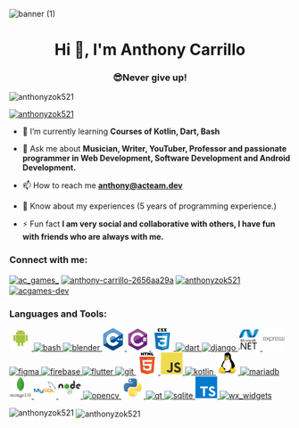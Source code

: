 
![banner (1)](https://github.com/user-attachments/assets/10e24382-e1a2-4535-b845-864f458ffd68)

<h1 align="center">Hi 👋, I'm Anthony Carrillo</h1>
<h3 align="center">😎Never give up!</h3>

<p align="left"> <img src="https://komarev.com/ghpvc/?username=anthonyzok521&label=Profile%20views&color=0e75b6&style=flat" alt="anthonyzok521" /> </p>

<p align="left"> <a href="https://github.com/ryo-ma/github-profile-trophy"><img src="https://github-profile-trophy.vercel.app/?username=anthonyzok521" alt="anthonyzok521" /></a> </p>

- 🌱 I’m currently learning **Courses of Kotlin, Dart, Bash**

- 💬 Ask me about **Musician, Writer, YouTuber, Professor and passionate programmer in Web Development, Software Development and Android Development.**

- 📫 How to reach me **anthony@acteam.dev**

- 📄 Know about my experiences (5 years of programming experience.)

- ⚡ Fun fact **I am very social and collaborative with others, I have fun with friends who are always with me.**

<h3 align="left">Connect with me:</h3>
<p align="left">
<a href="https://twitter.com/ac_games_" target="blank"><img align="center" src="https://raw.githubusercontent.com/rahuldkjain/github-profile-readme-generator/master/src/images/icons/Social/twitter.svg" alt="ac_games_" height="30" width="40" /></a>
<a href="https://linkedin.com/in/anthony-carrillo-2656aa29a" target="blank"><img align="center" src="https://raw.githubusercontent.com/rahuldkjain/github-profile-readme-generator/master/src/images/icons/Social/linked-in-alt.svg" alt="anthony-carrillo-2656aa29a" height="30" width="40" /></a>
<a href="https://codesandbox.com/anthonyzok521" target="blank"><img align="center" src="https://raw.githubusercontent.com/rahuldkjain/github-profile-readme-generator/master/src/images/icons/Social/codesandbox.svg" alt="anthonyzok521" height="30" width="40" /></a>
<a href="https://www.youtube.com/c/acgames-dev" target="blank"><img align="center" src="https://raw.githubusercontent.com/rahuldkjain/github-profile-readme-generator/master/src/images/icons/Social/youtube.svg" alt="acgames-dev" height="30" width="40" /></a>
</p>

<h3 align="left">Languages and Tools:</h3>
<p align="left"> <a href="https://developer.android.com" target="_blank" rel="noreferrer"> <img src="https://raw.githubusercontent.com/devicons/devicon/master/icons/android/android-original-wordmark.svg" alt="android" width="40" height="40"/> </a> <a href="https://www.gnu.org/software/bash/" target="_blank" rel="noreferrer"> <img src="https://www.vectorlogo.zone/logos/gnu_bash/gnu_bash-icon.svg" alt="bash" width="40" height="40"/> </a> <a href="https://www.blender.org/" target="_blank" rel="noreferrer"> <img src="https://download.blender.org/branding/community/blender_community_badge_white.svg" alt="blender" width="40" height="40"/> </a> <a href="https://www.w3schools.com/cpp/" target="_blank" rel="noreferrer"> <img src="https://raw.githubusercontent.com/devicons/devicon/master/icons/cplusplus/cplusplus-original.svg" alt="cplusplus" width="40" height="40"/> </a> <a href="https://www.w3schools.com/cs/" target="_blank" rel="noreferrer"> <img src="https://raw.githubusercontent.com/devicons/devicon/master/icons/csharp/csharp-original.svg" alt="csharp" width="40" height="40"/> </a> <a href="https://www.w3schools.com/css/" target="_blank" rel="noreferrer"> <img src="https://raw.githubusercontent.com/devicons/devicon/master/icons/css3/css3-original-wordmark.svg" alt="css3" width="40" height="40"/> </a> <a href="https://dart.dev" target="_blank" rel="noreferrer"> <img src="https://www.vectorlogo.zone/logos/dartlang/dartlang-icon.svg" alt="dart" width="40" height="40"/> </a> <a href="https://www.djangoproject.com/" target="_blank" rel="noreferrer"> <img src="https://cdn.worldvectorlogo.com/logos/django.svg" alt="django" width="40" height="40"/> </a> <a href="https://dotnet.microsoft.com/" target="_blank" rel="noreferrer"> <img src="https://raw.githubusercontent.com/devicons/devicon/master/icons/dot-net/dot-net-original-wordmark.svg" alt="dotnet" width="40" height="40"/> </a> <a href="https://expressjs.com" target="_blank" rel="noreferrer"> <img src="https://raw.githubusercontent.com/devicons/devicon/master/icons/express/express-original-wordmark.svg" alt="express" width="40" height="40"/> </a> <a href="https://www.figma.com/" target="_blank" rel="noreferrer"> <img src="https://www.vectorlogo.zone/logos/figma/figma-icon.svg" alt="figma" width="40" height="40"/> </a> <a href="https://firebase.google.com/" target="_blank" rel="noreferrer"> <img src="https://www.vectorlogo.zone/logos/firebase/firebase-icon.svg" alt="firebase" width="40" height="40"/> </a> <a href="https://flutter.dev" target="_blank" rel="noreferrer"> <img src="https://www.vectorlogo.zone/logos/flutterio/flutterio-icon.svg" alt="flutter" width="40" height="40"/> </a> <a href="https://git-scm.com/" target="_blank" rel="noreferrer"> <img src="https://www.vectorlogo.zone/logos/git-scm/git-scm-icon.svg" alt="git" width="40" height="40"/> </a> <a href="https://www.w3.org/html/" target="_blank" rel="noreferrer"> <img src="https://raw.githubusercontent.com/devicons/devicon/master/icons/html5/html5-original-wordmark.svg" alt="html5" width="40" height="40"/> </a> <a href="https://developer.mozilla.org/en-US/docs/Web/JavaScript" target="_blank" rel="noreferrer"> <img src="https://raw.githubusercontent.com/devicons/devicon/master/icons/javascript/javascript-original.svg" alt="javascript" width="40" height="40"/> </a> <a href="https://kotlinlang.org" target="_blank" rel="noreferrer"> <img src="https://www.vectorlogo.zone/logos/kotlinlang/kotlinlang-icon.svg" alt="kotlin" width="40" height="40"/> </a> <a href="https://www.linux.org/" target="_blank" rel="noreferrer"> <img src="https://raw.githubusercontent.com/devicons/devicon/master/icons/linux/linux-original.svg" alt="linux" width="40" height="40"/> </a> <a href="https://mariadb.org/" target="_blank" rel="noreferrer"> <img src="https://www.vectorlogo.zone/logos/mariadb/mariadb-icon.svg" alt="mariadb" width="40" height="40"/> </a> <a href="https://www.mongodb.com/" target="_blank" rel="noreferrer"> <img src="https://raw.githubusercontent.com/devicons/devicon/master/icons/mongodb/mongodb-original-wordmark.svg" alt="mongodb" width="40" height="40"/> </a> <a href="https://www.mysql.com/" target="_blank" rel="noreferrer"> <img src="https://raw.githubusercontent.com/devicons/devicon/master/icons/mysql/mysql-original-wordmark.svg" alt="mysql" width="40" height="40"/> </a> <a href="https://nodejs.org" target="_blank" rel="noreferrer"> <img src="https://raw.githubusercontent.com/devicons/devicon/master/icons/nodejs/nodejs-original-wordmark.svg" alt="nodejs" width="40" height="40"/> </a> <a href="https://opencv.org/" target="_blank" rel="noreferrer"> <img src="https://www.vectorlogo.zone/logos/opencv/opencv-icon.svg" alt="opencv" width="40" height="40"/> </a> <a href="https://www.python.org" target="_blank" rel="noreferrer"> <img src="https://raw.githubusercontent.com/devicons/devicon/master/icons/python/python-original.svg" alt="python" width="40" height="40"/> </a> <a href="https://www.qt.io/" target="_blank" rel="noreferrer"> <img src="https://upload.wikimedia.org/wikipedia/commons/0/0b/Qt_logo_2016.svg" alt="qt" width="40" height="40"/> </a> <a href="https://www.sqlite.org/" target="_blank" rel="noreferrer"> <img src="https://www.vectorlogo.zone/logos/sqlite/sqlite-icon.svg" alt="sqlite" width="40" height="40"/> </a> <a href="https://www.typescriptlang.org/" target="_blank" rel="noreferrer"> <img src="https://raw.githubusercontent.com/devicons/devicon/master/icons/typescript/typescript-original.svg" alt="typescript" width="40" height="40"/> </a> <a href="https://www.wxwidgets.org/" target="_blank" rel="noreferrer"> <img src="https://upload.wikimedia.org/wikipedia/commons/b/bb/WxWidgets.svg" alt="wx_widgets" width="40" height="40"/> </a> </p>

<p><img align="left" src="https://github-readme-stats.vercel.app/api/top-langs?username=anthonyzok521&show_icons=true&locale=en&layout=compact" alt="anthonyzok521" /></p>

<p>&nbsp;<img align="center" src="https://github-readme-stats.vercel.app/api?username=anthonyzok521&show_icons=true&locale=en" alt="anthonyzok521" /></p>


<!--English version--
<sup>English-Inglés</sup> 
<h1 align="center">Hello World!!!</h1>
-My name is Anthony Carrillo and I represent my small company AC GAMES. I am a developer of video games and programs, with the goal of creating for mobile phones.
<h1 align="center">What does AC GAMES do?</h1>
<p>-She is a creator of video games and programs for computers and that will soon be for mobile phones. AC GAMES creates good training games and programs for everyday use, some are still in development.</p>
<br>

<h1 align="center">When was the company founded?</h1>
<p>-It was created and founded by the main member Anthony Carrillo on March 23, 2020 with the goal of distributing video games and programs to the world.</p>
<br>

<h1 align="center">Are the games and programs cross-platform?</h1>
<p>-Until now they are available for Windows 7 / 8.1 / 10/11 systems but later there will be for other operating systems both linux and android etc.</p>
<br>

<h1 align="center">How can I download the programs and games?</h1>
<p>-Visiting the <a href="https://acgames-developer.itch.io/">itch.io</a> page although publications will also be made through my official <a href="https://acgames.webcindario.com/">AC GAMES.</a> page.</p>

<!--Version en Español--

<hr>
<sup>Spanish-Español</sup>
<h1 align="center">Hola Mundo!!!</h1>
-Me llamo Anthony Carrillo y represento a mi pequeña empresa AC GAMES. Soy desarrollador de videojuegos y programas, con la meta de crear para teléfonos móviles.

<h1 align="center">¿Qué hace la empresa AC GAMES?</h1>
		<p>-Es creadora de videojuegos y programas para computadoras y que pronto será para móviles.
		AC GAMES crea juegos de buen entrenimiento y programas para el uso cotidiano, algunos siguen en desarrollo.</p>
		<br>
		<h1 align="center">¿Cuándo se fundó la empresa?</h1>
		<p>-Fue creada y fundada por el miembro principal <span><i>Anthony Carrillo</i></span> el 23 de Marzo del año 2020 con la meta de distruibuir
		videojuegos y programas al mundo.</p>
		<br>
		<h1 align="center">¿Los juegos y programas son multiplataforma?</h1>
		<p>-Hasta ahora son disponibles para los sistema de <span><i>Windows 7/8.1/10/11</i></span> pero que después habrá para los otros sistemas operativos tanto linux como android etc.</p>
		<br>
		<h1 align="center">¿Cómo puedo descargar los programas y juegos?</h1>
		<p>-Visitando la página de <a href="https://acgames.developer.itch.io/">itch.io</a> aunque también se harán publicaciones por mi página oficial de <a href="https://acgames.webcindario.com/">AC GAMES.</a></p>

Anthonyzok521/Anthonyzok521 is a ✨ special ✨ repository because its `README.md` (this file) appears on your GitHub profile.
You can click the Preview link to take a look at your changes.
--->
